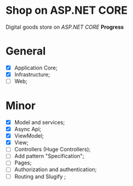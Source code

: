 # Shop on ASP.NET CORE
Digital goods store on *ASP.NET CORE*
**Progress**
# General
- [x]  Application Core;
- [x]  Infrastructure;
- [ ]  Web;
# Minor
- [x]  Model and services;
- [x]  Async Api;
- [x]  ViewModel;
- [x]  View;
- [ ]  Controllers (Huge Controllers);
- [ ]  Add pattern "Specification";
- [ ]  Pages;
- [ ]  Authorization and authentication;
- [ ]  Routing and Slugify ;
